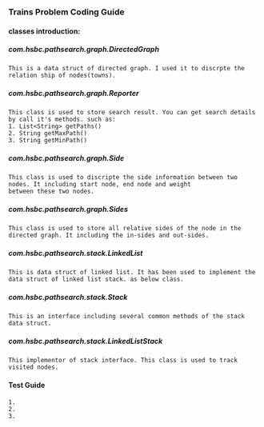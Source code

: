 ### Trains Problem Coding Guide
#### classes introduction:
##### com.hsbc.pathsearch.graph.DirectedGraph 
    This is a data struct of directed graph. I used it to discrpte the relation ship of nodes(towns).
##### com.hsbc.pathsearch.graph.Reporter
    This class is used to store search result. You can get search details by call it's methods. such as:
    1. List<String> getPaths()
    2. String getMaxPath()
    3. String getMinPath()
##### com.hsbc.pathsearch.graph.Side
    This class is used to discripte the side information between two nodes. It including start node, end node and weight 
    between these two nodes.
##### com.hsbc.pathsearch.graph.Sides
    This class is used to store all relative sides of the node in the directed graph. It including the in-sides and out-sides.
##### com.hsbc.pathsearch.stack.LinkedList
    This is data struct of linked list. It has been used to implement the data struct of linked list stack. as below class.
##### com.hsbc.pathsearch.stack.Stack
    This is an interface including several common methods of the stack data struct.
##### com.hsbc.pathsearch.stack.LinkedListStack
    This implementor of stack interface. This class is used to track visited nodes.
    
#### Test Guide
    1. 
    2.
    3.
